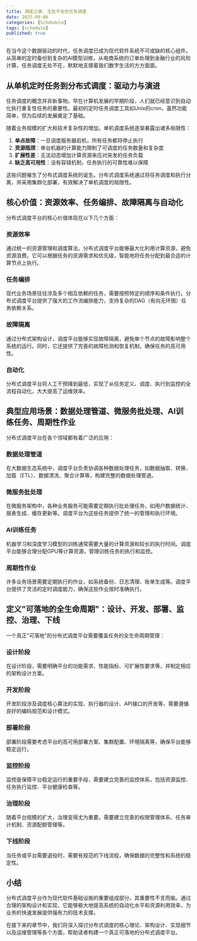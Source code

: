 ```yaml
---
title: 调度之魂: 无处不在的任务调度
date: 2025-09-06
categories: [Schdedule]
tags: [schedule]
published: true
---
```

在当今这个数据驱动的时代，任务调度已成为现代软件系统不可或缺的核心组件。从简单的定时备份到复杂的AI模型训练，从电商系统的订单处理到金融行业的风险计算，任务调度无处不在，默默地支撑着我们数字生活的方方面面。

## 从单机定时任务到分布式调度：驱动力与演进

任务调度的概念并非新事物。早在计算机发展的早期阶段，人们就已经意识到自动化执行重复性任务的重要性。最初的定时任务调度工具如Unix的cron，虽然功能简单，但为后续的发展奠定了基础。

随着业务规模的扩大和技术复杂性的增加，单机调度系统逐渐暴露出诸多局限性：

1. **单点故障**：一旦调度服务器宕机，所有任务都将停止执行
2. **资源瓶颈**：单台机器的计算能力限制了可调度的任务数量和复杂度
3. **扩展性差**：无法动态增加计算资源来应对突发的任务负载
4. **缺乏高可用性**：没有容错机制，任务执行的可靠性难以保障

这些问题催生了分布式调度系统的诞生。分布式调度系统通过将任务调度和执行分离，并采用集群化部署，有效解决了单机调度的局限性。

## 核心价值：资源效率、任务编排、故障隔离与自动化

分布式调度平台的核心价值体现在以下几个方面：

### 资源效率
通过统一的资源管理和调度算法，分布式调度平台能够最大化利用计算资源，避免资源浪费。它可以根据任务的资源需求和优先级，智能地将任务分配到最合适的计算节点上执行。

### 任务编排
现代业务场景往往涉及多个相互依赖的任务，需要按照特定的顺序和条件执行。分布式调度平台提供了强大的工作流编排能力，支持复杂的DAG（有向无环图）任务依赖关系。

### 故障隔离
通过分布式架构设计，调度平台能够实现故障隔离，避免单个节点的故障影响整个系统的运行。同时，它还提供了完善的故障检测和恢复机制，确保任务的高可用性。

### 自动化
分布式调度平台将人工干预降到最低，实现了从任务定义、调度、执行到监控的全流程自动化，大大提高了运维效率。

## 典型应用场景：数据处理管道、微服务批处理、AI训练任务、周期性作业

分布式调度平台在各个领域都有着广泛的应用：

### 数据处理管道
在大数据生态系统中，调度平台负责协调各种数据处理任务，如数据抽取、转换、加载（ETL）、数据清洗、聚合计算等，构建完整的数据处理管道。

### 微服务批处理
在微服务架构中，各种业务服务可能需要定期执行批处理任务，如用户数据统计、报表生成、缓存更新等。调度平台为这些任务提供了统一的管理和执行环境。

### AI训练任务
机器学习和深度学习模型的训练通常需要大量的计算资源和较长的执行时间。调度平台能够合理分配GPU等计算资源，管理训练任务的执行和监控。

### 周期性作业
许多业务场景需要定期执行的作业，如系统备份、日志清理、账单生成等。调度平台提供了灵活的定时调度能力，确保这些作业按时准确执行。

## 定义"可落地的全生命周期"：设计、开发、部署、监控、治理、下线

一个真正"可落地"的分布式调度平台需要覆盖任务的全生命周期管理：

### 设计阶段
在设计阶段，需要明确平台的功能需求、性能指标、可扩展性要求等，并制定相应的架构设计方案。

### 开发阶段
开发阶段涉及调度核心算法的实现、执行器的设计、API接口的开发等，需要遵循良好的编码规范和设计模式。

### 部署阶段
部署阶段需要考虑平台的高可用部署方案、集群配置、环境隔离等，确保平台能够稳定运行。

### 监控阶段
监控是保障平台稳定运行的重要手段，需要建立完善的监控体系，包括资源监控、任务执行监控、平台健康检查等。

### 治理阶段
随着平台规模的扩大，治理变得尤为重要。需要建立完善的权限管理体系、任务审计机制、资源配额管理等。

### 下线阶段
当任务或平台需要退役时，需要有规范的下线流程，确保数据的完整性和系统的稳定性。

## 小结

分布式调度平台作为现代软件基础设施的重要组成部分，其重要性不言而喻。通过合理的架构设计和实现，它能够极大地提高系统的自动化水平和资源利用效率，为业务的快速发展提供强有力的技术支撑。

在接下来的章节中，我们将深入探讨分布式调度的核心理论、架构设计、实现细节以及运维管理等各个方面，帮助读者构建一个真正可落地的分布式调度平台。